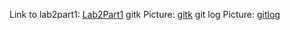 Link to lab2part1: [Lab2Part1](https://github.com/LingCheng3273/OSS-Lab2Part1)
gitk Picture: [gitk](gitk.png)
git log Picture: [gitlog](gitlog.png)

